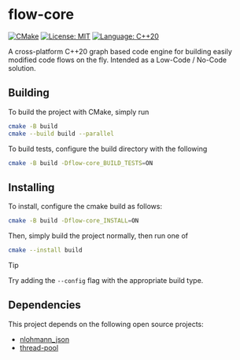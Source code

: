 # flow-core

[![CMake](https://github.com/InFlowStructure/flow-core/actions/workflows/cmake.yml/badge.svg)](https://github.com/InFlowStructure/flow-core/actions/workflows/cmake.yml)
[![License: MIT](https://img.shields.io/github/license/InFlowStructure/flow-core)](https://github.com/InFlowStructure/flow-core/blob/main/LICENSE)
[![Language: C++20](https://img.shields.io/badge/Language-C%2B%2B20%20-blue)](https://en.cppreference.com/w/cpp/20)

A cross-platform C++20 graph based code engine for building easily modified code flows on the fly. Intended as a Low-Code / No-Code solution.

## Building

To build the project with CMake, simply run
```bash
cmake -B build
cmake --build build --parallel
```

To build tests, configure the build directory with the following
```bash
cmake -B build -Dflow-core_BUILD_TESTS=ON
```

## Installing

To install, configure the cmake build as follows:
```bash
cmake -B build -Dflow-core_INSTALL=ON
```
Then, simply build the project normally, then run one of
```bash
cmake --install build
```

> [!TIP]
> Try adding the `--config` flag with the appropriate build type.

## Dependencies

This project depends on the following open source projects:
- [nlohmann_json](https://github.com/nlohmann/json)
- [thread-pool](https://github.com/bshoshany/thread-pool)
